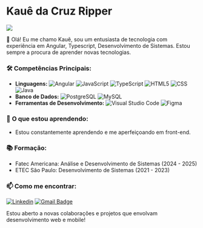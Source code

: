 # Kauê da Cruz Ripper
![](https://komarev.com/ghpvc/?username=K4ueRipper&color=006bed)

👋 Olá! Eu me chamo Kauê, sou um entusiasta de tecnologia com experiência em Angular, Typescript, Desenvolvimento de Sistemas.
Estou sempre a procura de aprender novas tecnologias.

### 🛠️ **Competências Principais:**
- **Linguagens:** 
  ![Angular](https://img.shields.io/badge/-Angular-333333?style=flat&logo=Angular&logoColor=DD0031)
  ![JavaScript](https://img.shields.io/badge/-JavaScript-333333?style=flat&logo=javascript)
  ![TypeScript](https://img.shields.io/badge/-TypeScript-333333?style=flat&logo=typecript)
  ![HTML5](https://img.shields.io/badge/-HTML5-333333?style=flat&logo=HTML5)
  ![CSS](https://img.shields.io/badge/-CSS-333333?style=flat&logo=CSS3&logoColor=1572B6)
  ![Java](https://img.shields.io/badge/-Java-333333?style=flat&logo=Java&logoColor=007396)
- **Banco de Dados:**
  ![PostgreSQL](https://img.shields.io/badge/-PostgreSQL-333333?style=flat&logo=postgresql)
  ![MySQL](https://img.shields.io/badge/-MySQL-333333?style=flat&logo=mysql)
- **Ferramentas de Desenvolvimento:**
  ![Visual Studio Code](https://img.shields.io/badge/-Visual%20Studio%20Code-333333?style=flat&logo=visual-studio-code&logoColor=007ACC)
  ![Figma](https://img.shields.io/badge/-Figma-333333?style=flat&logo=figma&logoColor=007ACC)
  
### 🌱 **O que estou aprendendo:** 
- Estou constantemente aprendendo e me aperfeiçoando em front-end.
  
### 📚 **Formação:**
- Fatec Americana: Análise e Desenvolvimento de Sistemas (2024 - 2025)
- ETEC São Paulo: Desenvolvimento de Sistemas (2021 - 2023)

### 📫 **Como me encontrar:**
[![Linkedin](https://img.shields.io/badge/-username-blue?style=flat-square&logo=Linkedin&logoColor=white&link=LINK-DO-SEU-LINKEDIN)](https://www.linkedin.com/in/kaue-ripper/)
[![Gmail Badge](https://img.shields.io/badge/-ripperkaue@gmail.com-006bed?style=flat-square&logo=Gmail&logoColor=white&link=mailto:SEU-EMAIL)](mailto:ripperkaue@gmail.com)
  
  Estou aberto a novas colaborações e projetos que envolvam desenvolvimento web e mobile!
